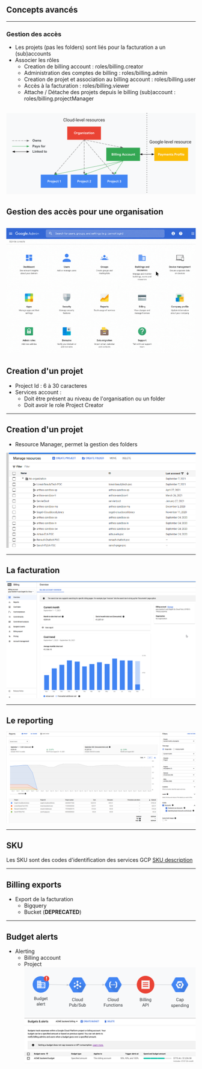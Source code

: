 ## Concepts avancés

----

### Gestion des accès
* Les projets (pas les folders) sont liés pour la facturation a un (sub)accounts
* Associer les rôles 
	* Creation de billing account : roles/billing.creator
	* Administration des comptes de billing : roles/billing.admin
	* Creation de projet et association au billing account : roles/billing.user
	* Accès à la facturation : roles/billing.viewer
	* Attache / Détache des projets depuis le billing (sub)account : roles/billing.projectManager
	
![Organization](img/access-control-org.png)
----

## Gestion des accès pour une organisation
![accès](img/console-admin.png)
----

## Creation d'un projet
* Project Id : 6 à 30 caracteres
* Services account :
	* Doit être présent au niveau de l'organisation ou un folder
	* Doit avoir le role Project Creator

----

## Creation d'un projet
* Resource Manager, permet la gestion des folders 

![Project](img/manage-resources.png)

----

## La facturation
![Billing](img/billing-gcp.png)

----

## Le reporting
![reporting](img/billing-gcp2.png)

----

## SKU
Les SKU sont des codes d'identification des services GCP
[SKU description](https://cloud.google.com/skus/legacy-ids)

----

## Billing exports
* Export de la facturation 
	* Bigquery
	* Bucket (<b>DEPRECATED</b>)

----

## Budget alerts
* Alerting
	* Billing account
	* Project
![Alerting](img/gcp-alerting.png)
![resources](img/gcp-alerting2.png)

